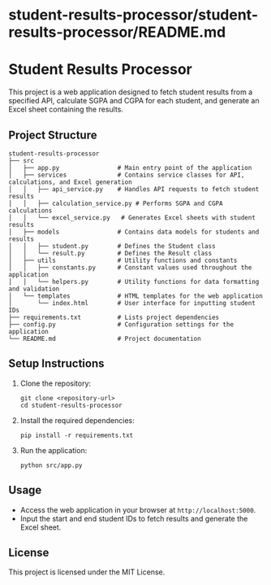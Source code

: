 # student-results-processor/student-results-processor/README.md

# Student Results Processor

This project is a web application designed to fetch student results from a specified API, calculate SGPA and CGPA for each student, and generate an Excel sheet containing the results.

## Project Structure

```
student-results-processor
├── src
│   ├── app.py                # Main entry point of the application
│   ├── services              # Contains service classes for API, calculations, and Excel generation
│   │   ├── api_service.py    # Handles API requests to fetch student results
│   │   ├── calculation_service.py # Performs SGPA and CGPA calculations
│   │   └── excel_service.py   # Generates Excel sheets with student results
│   ├── models                # Contains data models for students and results
│   │   ├── student.py        # Defines the Student class
│   │   └── result.py         # Defines the Result class
│   ├── utils                 # Utility functions and constants
│   │   ├── constants.py      # Constant values used throughout the application
│   │   └── helpers.py        # Utility functions for data formatting and validation
│   └── templates             # HTML templates for the web application
│       └── index.html        # User interface for inputting student IDs
├── requirements.txt          # Lists project dependencies
├── config.py                 # Configuration settings for the application
└── README.md                 # Project documentation
```

## Setup Instructions

1. Clone the repository:
   ```
   git clone <repository-url>
   cd student-results-processor
   ```

2. Install the required dependencies:
   ```
   pip install -r requirements.txt
   ```

3. Run the application:
   ```
   python src/app.py
   ```

## Usage

- Access the web application in your browser at `http://localhost:5000`.
- Input the start and end student IDs to fetch results and generate the Excel sheet.

## License

This project is licensed under the MIT License.